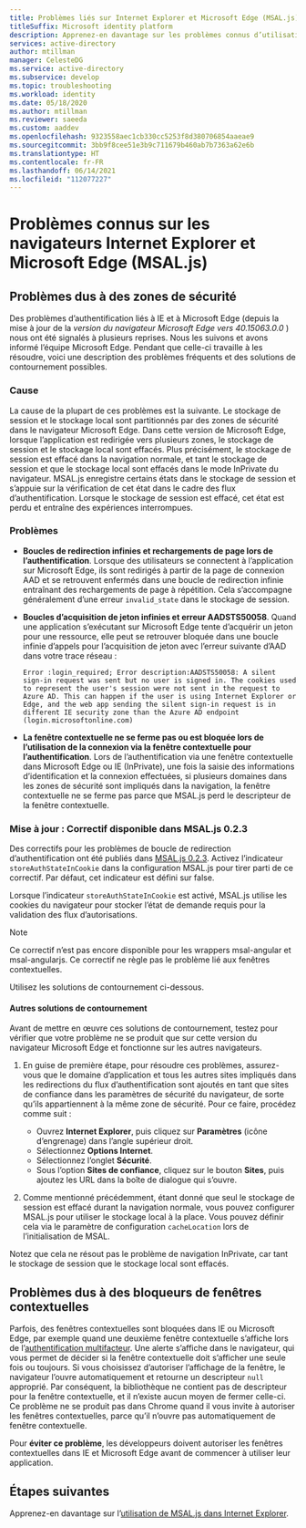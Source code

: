 ```yaml
---
title: Problèmes liés sur Internet Explorer et Microsoft Edge (MSAL.js) | Azure
titleSuffix: Microsoft identity platform
description: Apprenez-en davantage sur les problèmes connus d’utilisation de la bibliothèque d’authentification Microsoft pour JavaScript (MSAL.js) avec les navigateurs Internet Explorer et Microsoft Edge.
services: active-directory
author: mtillman
manager: CelesteDG
ms.service: active-directory
ms.subservice: develop
ms.topic: troubleshooting
ms.workload: identity
ms.date: 05/18/2020
ms.author: mtillman
ms.reviewer: saeeda
ms.custom: aaddev
ms.openlocfilehash: 9323558aec1cb330cc5253f8d380706854aaeae9
ms.sourcegitcommit: 3bb9f8cee51e3b9c711679b460ab7b7363a62e6b
ms.translationtype: HT
ms.contentlocale: fr-FR
ms.lasthandoff: 06/14/2021
ms.locfileid: "112077227"
---
```

# <a name="known-issues-on-internet-explorer-and-microsoft-edge-browsers-msaljs"></a>Problèmes connus sur les navigateurs Internet Explorer et Microsoft Edge (MSAL.js)

## <a name="issues-due-to-security-zones"></a>Problèmes dus à des zones de sécurité
Des problèmes d’authentification liés à IE et à Microsoft Edge (depuis la mise à jour de la *version du navigateur Microsoft Edge vers 40.15063.0.0* ) nous ont été signalés à plusieurs reprises. Nous les suivons et avons informé l’équipe Microsoft Edge. Pendant que celle-ci travaille à les résoudre, voici une description des problèmes fréquents et des solutions de contournement possibles.

### <a name="cause"></a>Cause
La cause de la plupart de ces problèmes est la suivante. Le stockage de session et le stockage local sont partitionnés par des zones de sécurité dans le navigateur Microsoft Edge. Dans cette version de Microsoft Edge, lorsque l’application est redirigée vers plusieurs zones, le stockage de session et le stockage local sont effacés. Plus précisément, le stockage de session est effacé dans la navigation normale, et tant le stockage de session et que le stockage local sont effacés dans le mode InPrivate du navigateur. MSAL.js enregistre certains états dans le stockage de session et s’appuie sur la vérification de cet état dans le cadre des flux d’authentification. Lorsque le stockage de session est effacé, cet état est perdu et entraîne des expériences interrompues.

### <a name="issues"></a>Problèmes

- **Boucles de redirection infinies et rechargements de page lors de l’authentification**. Lorsque des utilisateurs se connectent à l’application sur Microsoft Edge, ils sont redirigés à partir de la page de connexion AAD et se retrouvent enfermés dans une boucle de redirection infinie entraînant des rechargements de page à répétition. Cela s’accompagne généralement d’une erreur `invalid_state` dans le stockage de session.

- **Boucles d’acquisition de jeton infinies et erreur AADSTS50058**. Quand une application s’exécutant sur Microsoft Edge tente d’acquérir un jeton pour une ressource, elle peut se retrouver bloquée dans une boucle infinie d’appels pour l’acquisition de jeton avec l’erreur suivante d’AAD dans votre trace réseau :

    `Error :login_required; Error description:AADSTS50058: A silent sign-in request was sent but no user is signed in. The cookies used to represent the user's session were not sent in the request to Azure AD. This can happen if the user is using Internet Explorer or Edge, and the web app sending the silent sign-in request is in different IE security zone than the Azure AD endpoint (login.microsoftonline.com)`

- **La fenêtre contextuelle ne se ferme pas ou est bloquée lors de l’utilisation de la connexion via la fenêtre contextuelle pour l’authentification**. Lors de l’authentification via une fenêtre contextuelle dans Microsoft Edge ou IE (InPrivate), une fois la saisie des informations d’identification et la connexion effectuées, si plusieurs domaines dans les zones de sécurité sont impliqués dans la navigation, la fenêtre contextuelle ne se ferme pas parce que MSAL.js perd le descripteur de la fenêtre contextuelle.  

### <a name="update-fix-available-in-msaljs-023"></a>Mise à jour : Correctif disponible dans MSAL.js 0.2.3
Des correctifs pour les problèmes de boucle de redirection d’authentification ont été publiés dans [MSAL.js 0.2.3](https://github.com/AzureAD/microsoft-authentication-library-for-js/releases). Activez l’indicateur `storeAuthStateInCookie` dans la configuration MSAL.js pour tirer parti de ce correctif. Par défaut, cet indicateur est défini sur false.

Lorsque l’indicateur `storeAuthStateInCookie` est activé, MSAL.js utilise les cookies du navigateur pour stocker l’état de demande requis pour la validation des flux d’autorisations.

> [!NOTE]
> Ce correctif n’est pas encore disponible pour les wrappers msal-angular et msal-angularjs. Ce correctif ne règle pas le problème lié aux fenêtres contextuelles.

Utilisez les solutions de contournement ci-dessous.

#### <a name="other-workarounds"></a>Autres solutions de contournement
Avant de mettre en œuvre ces solutions de contournement, testez pour vérifier que votre problème ne se produit que sur cette version du navigateur Microsoft Edge et fonctionne sur les autres navigateurs.  
1. En guise de première étape, pour résoudre ces problèmes, assurez-vous que le domaine d’application et tous les autres sites impliqués dans les redirections du flux d’authentification sont ajoutés en tant que sites de confiance dans les paramètres de sécurité du navigateur, de sorte qu’ils appartiennent à la même zone de sécurité.
Pour ce faire, procédez comme suit :
    - Ouvrez **Internet Explorer**, puis cliquez sur **Paramètres** (icône d’engrenage) dans l’angle supérieur droit.
    - Sélectionnez **Options Internet**.
    - Sélectionnez l’onglet **Sécurité**.
    - Sous l’option **Sites de confiance**, cliquez sur le bouton **Sites**, puis ajoutez les URL dans la boîte de dialogue qui s’ouvre.

2. Comme mentionné précédemment, étant donné que seul le stockage de session est effacé durant la navigation normale, vous pouvez configurer MSAL.js pour utiliser le stockage local à la place. Vous pouvez définir cela via le paramètre de configuration `cacheLocation` lors de l’initialisation de MSAL.

Notez que cela ne résout pas le problème de navigation InPrivate, car tant le stockage de session que le stockage local sont effacés.

## <a name="issues-due-to-popup-blockers"></a>Problèmes dus à des bloqueurs de fenêtres contextuelles

Parfois, des fenêtres contextuelles sont bloquées dans IE ou Microsoft Edge, par exemple quand une deuxième fenêtre contextuelle s’affiche lors de l’[authentification multifacteur](../authentication/concept-mfa-howitworks.md). Une alerte s’affiche dans le navigateur, qui vous permet de décider si la fenêtre contextuelle doit s’afficher une seule fois ou toujours. Si vous choisissez d’autoriser l’affichage de la fenêtre, le navigateur l’ouvre automatiquement et retourne un descripteur `null` approprié. Par conséquent, la bibliothèque ne contient pas de descripteur pour la fenêtre contextuelle, et il n’existe aucun moyen de fermer celle-ci. Ce problème ne se produit pas dans Chrome quand il vous invite à autoriser les fenêtres contextuelles, parce qu’il n’ouvre pas automatiquement de fenêtre contextuelle.

Pour **éviter ce problème**, les développeurs doivent autoriser les fenêtres contextuelles dans IE et Microsoft Edge avant de commencer à utiliser leur application.

## <a name="next-steps"></a>Étapes suivantes
Apprenez-en davantage sur l’[utilisation de MSAL.js dans Internet Explorer](msal-js-use-ie-browser.md).
